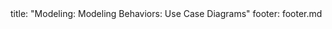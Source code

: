 <frontmatter>
title: "Modeling: Modeling Behaviors: Use Case Diagrams"
footer: footer.md
</frontmatter>

<include src="navbar.md" boilerplate />

<include src="unit-inPage-asFlat.md" boilerplate />